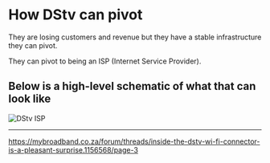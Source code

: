 # How DStv can pivot

They are losing customers and revenue but they have a stable infrastructure they can pivot.

They can pivot to being an ISP (Internet Service Provider).

## Below is a high-level schematic of what that can look like

![DStv ISP](assets/img/DStv%20Edge.jpg)

---

https://mybroadband.co.za/forum/threads/inside-the-dstv-wi-fi-connector-is-a-pleasant-surprise.1156568/page-3
